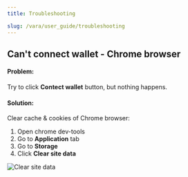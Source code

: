```yaml
---
title: Troubleshooting

slug: /vara/user_guide/troubleshooting
---
```


## Can't connect wallet - Chrome browser

#### Problem:

Try to click **Contect wallet** button, but nothing happens.

#### Solution:

Clear cache & cookies of Chrome browser:

1. Open chrome dev-tools
2. Go to **Application** tab
3. Go to **Storage**
4. Click **Clear site data**

![Clear site data](/img/docs/app/problem1.png)
